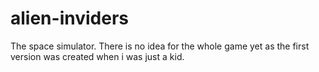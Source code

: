 alien-inviders
==============

The space simulator. There is no idea for the whole game yet as the first version was created when i was just a kid.